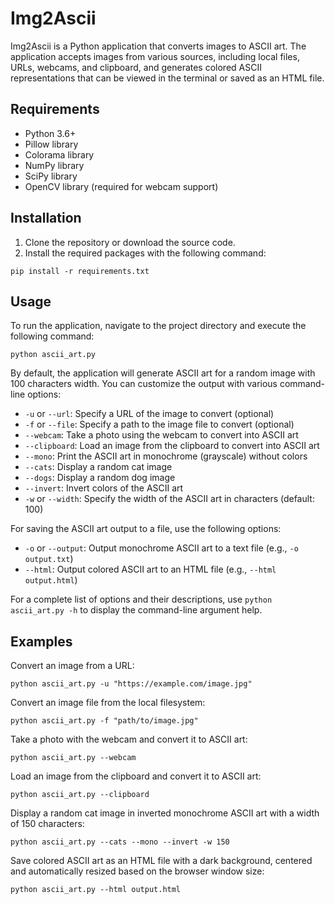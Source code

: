 # Img2Ascii
Img2Ascii is a Python application that converts images to ASCII art. The application accepts images from various sources, including local files, URLs, webcams, and clipboard, and generates colored ASCII representations that can be viewed in the terminal or saved as an HTML file.

## Requirements
- Python 3.6+
- Pillow library
- Colorama library
- NumPy library
- SciPy library
- OpenCV library (required for webcam support)

## Installation
1. Clone the repository or download the source code.
2. Install the required packages with the following command:
```
pip install -r requirements.txt
```

## Usage
To run the application, navigate to the project directory and execute the following command:
```
python ascii_art.py
```
By default, the application will generate ASCII art for a random image with 100 characters width. You can customize the output with various command-line options:
- `-u` or `--url`: Specify a URL of the image to convert (optional)
- `-f` or `--file`: Specify a path to the image file to convert (optional)
- `--webcam`: Take a photo using the webcam to convert into ASCII art
- `--clipboard`: Load an image from the clipboard to convert into ASCII art
- `--mono`: Print the ASCII art in monochrome (grayscale) without colors
- `--cats`: Display a random cat image
- `--dogs`: Display a random dog image
- `--invert`: Invert colors of the ASCII art
- `-w` or `--width`: Specify the width of the ASCII art in characters (default: 100)

For saving the ASCII art output to a file, use the following options:
- `-o` or `--output`: Output monochrome ASCII art to a text file (e.g., `-o output.txt`)
- `--html`: Output colored ASCII art to an HTML file (e.g., `--html output.html`)

For a complete list of options and their descriptions, use `python ascii_art.py -h` to display the command-line argument help.

## Examples
Convert an image from a URL:
```
python ascii_art.py -u "https://example.com/image.jpg"
```
Convert an image file from the local filesystem:
```
python ascii_art.py -f "path/to/image.jpg"
```
Take a photo with the webcam and convert it to ASCII art:
```
python ascii_art.py --webcam
```
Load an image from the clipboard and convert it to ASCII art:
```
python ascii_art.py --clipboard
```
Display a random cat image in inverted monochrome ASCII art with a width of 150 characters:
```
python ascii_art.py --cats --mono --invert -w 150
```
Save colored ASCII art as an HTML file with a dark background, centered and automatically resized based on the browser window size:
```
python ascii_art.py --html output.html
```
```